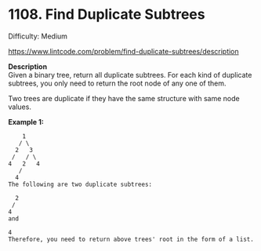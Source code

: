 # 1108. Find Duplicate Subtrees

Difficulty: Medium

https://www.lintcode.com/problem/find-duplicate-subtrees/description

**Description**  
Given a binary tree, return all duplicate subtrees. For each kind of duplicate subtrees, you only need to return the root node of any one of them.

Two trees are duplicate if they have the same structure with same node values.

**Example 1:**
```
    1
   / \
  2   3
 /   / \
4   2   4
   /
  4
The following are two duplicate subtrees:

  2
 /
4
and

4
Therefore, you need to return above trees' root in the form of a list.
```
